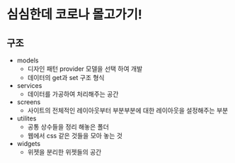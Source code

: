 # 심심한데 코로나 몰고가기!

## 구조
- models
  - 디자인 패턴 provider 모델을 선택 하여 개발
  - 데이터의 get과 set 구조 형식
- services
  - 데이터를 가공하여 처리해주는 공간
- screens
  - 사이트의 전체적인 레이아웃부터 부분부분에 대한 레이아웃을 설정해주는 부분
- utilites
  - 공통 상수들을 정리 해놓은 폴더
  - 웹에서 css 같은 것들을 모아 놓는 것
- widgets
  - 위젯을 분리한 위젯들의 공간
